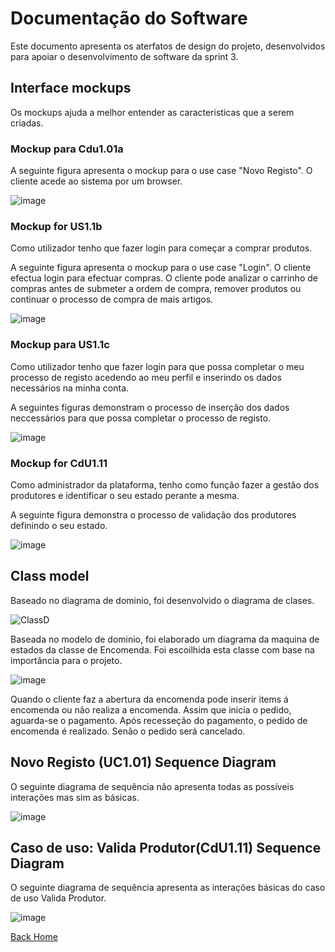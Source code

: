 # Documentação do Software

Este documento apresenta os aterfatos de design do projeto, desenvolvidos para apoiar o desenvolvimento de software da sprint 3.

## Interface mockups

Os mockups ajuda a melhor entender as caracteristicas que a serem criadas.

### Mockup para Cdu1.01a

A seguinte figura apresenta o mockup para o use case "Novo Registo". O cliente acede ao sistema por um browser.

![image](Images/Mockup_Login.JPG)

### Mockup for US1.1b 

Como utilizador tenho que fazer login para começar a comprar produtos.

A seguinte figura apresenta o mockup para o use case "Login". O cliente efectua login para efectuar compras. O cliente pode analizar o carrinho de compras antes de submeter a ordem de compra, remover produtos ou continuar o processo de compra de mais artigos.

![image](Images/Mockup_Compra.JPG)

### Mockup para US1.1c 

Como utilizador tenho que fazer login para que possa completar o meu processo de registo acedendo ao meu perfil e inserindo os dados necessários na minha conta.

A seguintes figuras demonstram o processo de inserção dos dados neccessários para que possa completar o processo de registo.

![image](Images/Mockup_Registo.JPG)


### Mockup for CdU1.11

Como administrador da plataforma, tenho como função fazer a gestão dos produtores e identificar o seu estado perante a mesma.

A seguinte figura demonstra o processo de validação dos produtores definindo o seu estado.

![image](Images/Mockup_Gerir_Produtores.JPG)

## Class model


Baseado no diagrama de dominio, foi desenvolvido o diagrama de clases.

![ClassD](images/DiagramaClasse.png)

Baseada no modelo de dominio, foi elaborado um diagrama da maquina de estados da classe de Encomenda. 
Foi escoilhida esta classe com base na importância para o projeto. 

![image](Images/diagramaEstado.png)


Quando o cliente faz a abertura da encomenda pode inserir items á encomenda ou não realiza a encomenda.
Assim que inicia o pedido, aguarda-se o pagamento. Após recesseção do pagamento, o pedido de encomenda é realizado. Senão o pedido será cancelado. 

## Novo Registo (UC1.01) Sequence Diagram

O seguinte diagrama de sequência não apresenta todas as possíveis interações mas sim as básicas.

![image](Images/Diagrama_Seq_Registo.JPG)

## Caso de uso: Valida Produtor(CdU1.11) Sequence Diagram

O seguinte diagrama de sequência apresenta as interações básicas do caso de uso Valida Produtor.

![image](Images/Diagrama_Validar_produtor.JPG)

[Back Home](Home)
